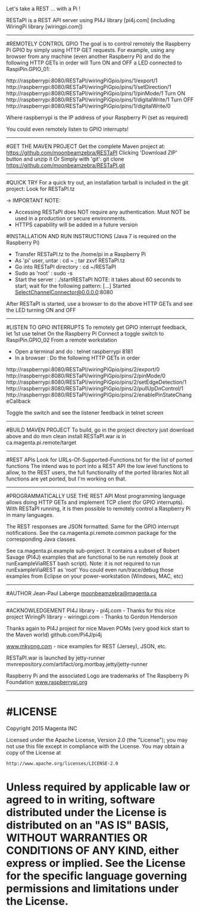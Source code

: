 Let's take a REST ... with a Pi !

RESTaPI is a REST API server using PI4J library [pi4j.com] (including WiringPi library [wiringpi.com])

*********************
#REMOTELY CONTROL GPIO
The goal is to control remotely the Raspberry Pi GPIO by simply using HTTP GET requests.
For example, using any browser from any machine (even another Raspberry Pi) and do the following HTTP GETs in order will
Turn ON and OFF a LED connected to RaspiPin.GPIO_01:

http://raspberrypi:8080/RESTaPI/wiringPiGpio/pins/1/export/1
http://raspberrypi:8080/RESTaPI/wiringPiGpio/pins/1/setDirection/1
http://raspberrypi:8080/RESTaPI/wiringPiGpio/pins/1/pinMode/1
Turn ON
http://raspberrypi:8080/RESTaPI/wiringPiGpio/pins/1/digitalWrite/1
Turn OFF
http://raspberrypi:8080/RESTaPI/wiringPiGpio/pins/1/digitalWrite/0

Where raspberrypi is the IP address of your Raspberry Pi (set as required)

You could even remotely listen to GPIO interrupts!

*********************
#GET THE MAVEN PROJECT
Get the complete Maven project at:
https://github.com/moonbeamzebra/RESTaPI
Clicking 'Download ZIP' button and unzip it
Or 
Simply with 'git':
git clone https://github.com/moonbeamzebra/RESTaPI.git


*********
#QUICK TRY
For a quick try out, an installation tarball is included in the git project:
Look for RESTaPI.tz

-> IMPORTANT NOTE:
   - Accessing RESTaPI does NOT require any authentication.  Must NOT be used in a production or secure environments.
   - HTTPS capability will be added in a future version

#INSTALLATION AND RUN INSTRUCTIONS 
(Java 7 is required on the Raspberry Pi)
- Transfer RESTaPI.tz to the /home/pi in a Raspberry Pi
- As 'pi' user, untar :                 cd ~ ; tar zxvf RESTaPI.tz
- Go into RESTaPI directory :           cd ~/RESTaPI
- Sudo as 'root' :                      sudo -s
- Start the server :                    ./startRESTaPI
NOTE: it takes about 60 seconds to start; wait for the following pattern:
[...] Started SelectChannelConnector@0.0.0.0:8080

After RESTaPI is started, use a browser to do the above HTTP GETs and see the LED turning ON and OFF


*************************
#LISTEN TO GPIO INTERRUPTS
To remotely get GPIO interrupt feedback, let 1st use telnet
On the Raspberry Pi
     Connect a toggle switch to RaspiPin.GPIO_02
From a remote workstation
- Open a terminal and do :              telnet raspberrypi 8181
- In a browser :                        Do the following HTTP GETs in order

http://raspberrypi:8080/RESTaPI/wiringPiGpio/pins/2/export/0
http://raspberrypi:8080/RESTaPI/wiringPiGpio/pins/2/pinMode/0
http://raspberrypi:8080/RESTaPI/wiringPiGpio/pins/2/setEdgeDetection/1
http://raspberrypi:8080/RESTaPI/wiringPiGpio/pins/2/pullUpDnControl/1
http://raspberrypi:8080/RESTaPI/wiringPiGpio/pins/2/enablePinStateChangeCallback   

Toggle the switch and see the listener feedback in telnet screen


*******************
#BUILD MAVEN PROJECT
To build, go in the project directory just download above and do
mvn clean install
RESTaPI.war is in ca.magenta.pi.remote/target


*********
#REST APIs
Look for URLs-Of-Supported-Functions.txt for the list of ported functions
The intend was to port into a REST API the low level functions to allow, to the REST users, the full functionality of the ported libraries
Not all functions are yet ported, but I'm working on that.


*********************************
#PROGRAMMATICALLY USE THE REST API
Most programming language allows doing HTTP GETs and implement TCP client (for GPIO interrupts).  
With RESTaPI running, it is then possible to remotely control a Raspberry Pi in many languages.

The REST responses are JSON formatted.  Same for the GPIO interrupt notifications.
See the ca.magenta.pi.remote.common package for the corresponding Java classes.

See ca.magenta.pi.example sub-project. 
It contains a subset of Robert Savage (PI4J) examples that are functional to be run remotely (look at runExampleViaREST bash script). 
Note: it is not required to run runExampleViaREST as 'root'
You could even run/trace/debug those examples from Eclipse on your power-workstation (Windows, MAC, etc) 
 

******
#AUTHOR
Jean-Paul Laberge <moonbeamzebra@magenta.ca>


*************** 
#ACKNOWLEDGEMENT
PI4J library - pi4j.com - Thanks for this nice project
WiringPi library - wiringpi.com - Thanks to Gordon Henderson

Thanks again to PI4J project for nice Maven POMs (very good kick start to the Maven world)
github.com/Pi4J/pi4j

www.mkyong.com - nice examples for REST (Jersey), JSON, etc.

RESTaPI.war is launched by jetty-runner
mvnrepository.com/artifact/org.mortbay.jetty/jetty-runner 

Raspberry Pi and the associated Logo are trademarks of The Raspberry Pi Foundation
www.raspberrypi.org


*******
#LICENSE
==========================================================================
Copyright 2015 Magenta INC

Licensed under the Apache License, Version 2.0 (the "License");
you may not use this file except in compliance with the License.
You may obtain a copy of the License at

    http://www.apache.org/licenses/LICENSE-2.0

Unless required by applicable law or agreed to in writing, software
distributed under the License is distributed on an "AS IS" BASIS,
WITHOUT WARRANTIES OR CONDITIONS OF ANY KIND, either express or implied.
See the License for the specific language governing permissions and
limitations under the License.
==========================================================================
